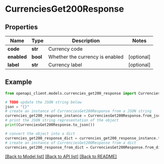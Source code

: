 # CurrenciesGet200Response


## Properties

Name | Type | Description | Notes
------------ | ------------- | ------------- | -------------
**code** | **str** | Currency code | 
**enabled** | **bool** | Whether the currency is enabled | [optional] 
**label** | **str** | Currency label | [optional] 

## Example

```python
from openapi_client.models.currencies_get200_response import CurrenciesGet200Response

# TODO update the JSON string below
json = "{}"
# create an instance of CurrenciesGet200Response from a JSON string
currencies_get200_response_instance = CurrenciesGet200Response.from_json(json)
# print the JSON string representation of the object
print(CurrenciesGet200Response.to_json())

# convert the object into a dict
currencies_get200_response_dict = currencies_get200_response_instance.to_dict()
# create an instance of CurrenciesGet200Response from a dict
currencies_get200_response_from_dict = CurrenciesGet200Response.from_dict(currencies_get200_response_dict)
```
[[Back to Model list]](../README.md#documentation-for-models) [[Back to API list]](../README.md#documentation-for-api-endpoints) [[Back to README]](../README.md)


